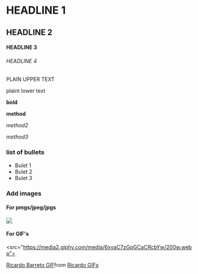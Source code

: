 # HEADLINE 1
## HEADLINE 2
#### HEADLINE 3
###### HEADLINE 4

PLAIN UPPER TEXT

plaint lower text

**bold**

__method__

_method2_

*method3*

### list of bullets
* Bulet 1
* Bulet 2
* Bulet 3
  
### Add images

#### For pmgs/jpeg/jpgs

<img src="https://letsenhance.io/static/8f5e523ee6b2479e26ecc91b9c25261e/1015f/MainAfter.jpg">

#### For GIF's

<src="https://media2.giphy.com/media/6xyaC7zGpGCaCRcbYw/200w.webp">
<div class="tenor-gif-embed" data-postid="23320558" data-share-method="host" data-aspect-ratio="1.33333" data-width="100%"><a href="https://tenor.com/view/ricardo-barreto-veras-ricardo-barreto-ricardo-barreto-veras-gif-23320558">Ricardo Barreto GIF</a>from <a href="https://tenor.com/search/ricardo-gifs">Ricardo GIFs</a></div> <script type="text/javascript" async src="https://tenor.com/embed.js"></script>
